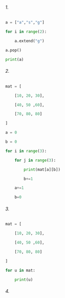 ###### 1.
```python
a = ["a","s","g"]

for i in range(2):

    a.extend("g")

a.pop()

print(a)
```
###### 2.
```python
mat = [

    [10, 20, 30],

    [40, 50 ,60],

    [70, 80, 80]

]

a = 0

b = 0

for i in range(3):

    for j in range(3):

        print(mat[a][b])

        b+=1

    a+=1

    b=0
```
###### 3.
```python
mat = [

    [10, 20, 30],

    [40, 50 ,60],

    [70, 80, 80]

]

for u in mat:

    print(u)
```
###### 4.
```python

```